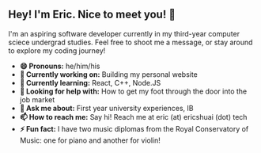 ## Hey! I'm Eric. Nice to meet you! 👋
I'm an aspiring software developer currently in my third-year computer sciece undergrad studies. Feel free to shoot me a message, or stay around to explore my coding journey!

- **😄 Pronouns:** he/him/his
- **🔭 Currently working on:** Building my personal website
- **🌱 Currently learning:** React, C++, Node.JS
- **🤔 Looking for help with:** How to get my foot through the door into the job market
- **💬 Ask me about:** First year university experiences, IB
- **📫 How to reach me:** Say hi! Reach me at eric (at) ericshuai (dot) tech
- **⚡ Fun fact:** I have two music diplomas from the Royal Conservatory of Music: one for piano and another for violin!
